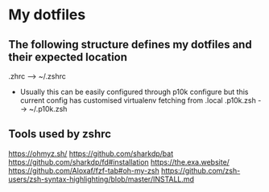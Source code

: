 # My dotfiles

## The following structure  defines my dotfiles and their expected location

.zhrc --> ~/.zshrc

- Usually this can be easily configured through p10k configure but this current config has customised virtualenv fetching from .local
.p10k.zsh --> ~/.p10k.zsh 

## Tools used by zshrc

https://ohmyz.sh/
https://github.com/sharkdp/bat
https://github.com/sharkdp/fd#installation
https://the.exa.website/
https://github.com/Aloxaf/fzf-tab#oh-my-zsh
https://github.com/zsh-users/zsh-syntax-highlighting/blob/master/INSTALL.md